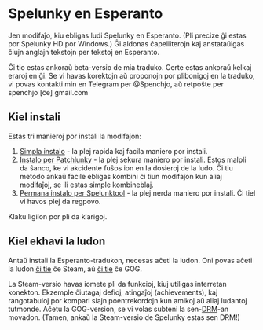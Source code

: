 # Spelunky en Esperanto

Jen modifaĵo, kiu ebligas ludi Spelunky en Esperanto. (Pli precize ĝi estas por Spelunky HD por Windows.) Ĝi aldonas ĉapelliterojn kaj anstataŭigas ĉiujn anglajn tekstojn per tekstoj en Esperanto.

Ĉi tio estas ankoraŭ beta-versio de mia traduko. Certe estas ankoraŭ kelkaj eraroj en ĝi. Se vi havas korektojn aŭ proponojn por plibonigoj en la traduko, vi povas kontakti min en Telegram per @Spenchjo, aŭ retpoŝte per spenchjo&nbsp;[ĉe]&nbsp;gmail.com

## Kiel instali

Estas tri manieroj por instali la modifaĵon:

1. [Simpla instalo](kielinstali-simpla.md) - la plej rapida kaj facila maniero por instali.
2. [Instalo per Patchlunky](kielinstali-patchlunky.md) - la plej sekura maniero por instali. Estos malpli da ŝanco, ke vi akcidente fuŝos ion en la dosieroj de la ludo. Ĉi tiu metodo ankaŭ facile ebligas kombini ĉi tiun modifaĵon kun aliaj modifaĵoj, se ili estas simple kombineblaj.
3. [Permana instalo per Spelunktool](kielinstali-spelunktool.md) - la plej nerda maniero por instali. Ĉi tiel vi havos plej da regpovo.

Klaku ligilon por pli da klarigoj.

## Kiel ekhavi la ludon

Antaŭ instali la Esperanto-tradukon, necesas aĉeti la ludon. Oni povas aĉeti la ludon [ĉi tie](https://store.steampowered.com/app/239350/Spelunky/) ĉe Steam, aŭ [ĉi tie](https://www.gog.com/game/spelunky) ĉe GOG.

La Steam-versio havas iomete pli da funkcioj, kiuj utiligas interretan konekton. Ekzemple ĉiutagaj defioj, atingaĵoj (achievements), kaj rangotabuloj por kompari siajn poentrekordojn kun amikoj aŭ aliaj ludantoj tutmonde. Aĉetu la GOG-version, se vi volas subteni la sen-[DRM](https://eo.wikipedia.org/wiki/Digital_rights_management)-an movadon. (Tamen, ankaŭ la Steam-versio de Spelunky estas sen DRM!)